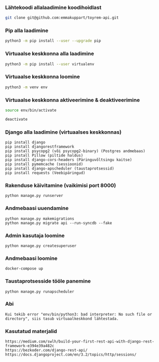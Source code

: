 ### Lähtekoodi allalaadimine koodihoidlast  

```bash
git clone git@github.com:emmakuppart/toyrem-api.git
```

### Pip alla laadimine

```bash
python3 -m pip install --user --upgrade pip
```

### Virtuaalse keskkonna alla laadimine

```bash
python3 -m pip install --user virtualenv
```

### Virtuaalse keskkonna loomine

```bash
python3 -m venv env
```

### Virtuaalse keskkonna aktiveerimine & deaktiveerimine

```bash
source env/bin/activate
```

```bash
deactivate
```

### Django alla laadimine (virtuaalses keskkonnas)

```
pip install django
pip install djangorestframework
pip install psycopg2 (või psycopg2-binary) (Postgres andmebaas)
pip install Pillow (piltide haldus)
pip install django-cors-headers (Päringuvõltsingu kaitse)
pip install pymemcache (sessioonid)
pip install django-apscheduler (taustaprotsessid)
pip install requests (Veebipäringud)
```

### Rakenduse käivitamine (vaikimisi port 8000)

```
python manage.py runserver
```

### Andmebaasi uuendamine

```
python manage.py makemigrations
python manage.py migrate api --run-syncdb --fake
```

### Admin kasutaja loomine

```
python manage.py createsuperuser
```

### Andmebaasi loomine

```
docker-compose up
```

### Taustaprotsesside tööle panemine

```
python manage.py runapscheduler
```

### Abi

```
Kui tekib error "env/bin/python3: bad interpreter: No such file or directory", siis tasub virtuaalkeskkond lähtestada.
```

### Kasutatud materjalid

```
https://medium.com/swlh/build-your-first-rest-api-with-django-rest-framework-e394e39a482c
https://bezkoder.com/django-rest-api/
https://docs.djangoproject.com/en/3.2/topics/http/sessions/
```